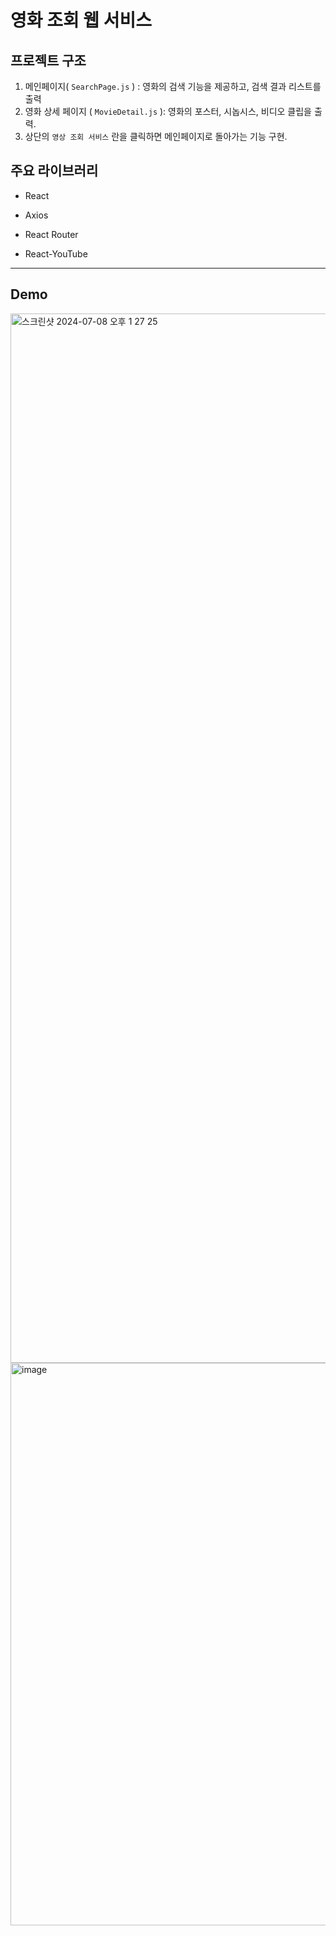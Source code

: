 # 영화 조회 웹 서비스



## 프로젝트 구조

1. 메인페이지( `SearchPage.js` ) : 영화의 검색 기능을 제공하고, 검색 결과 리스트를 출력
2. 영화 상세 페이지 ( `MovieDetail.js` ): 영화의 포스터, 시놉시스, 비디오 클립을 출력.
3. 상단의 `영상 조회 서비스` 란을 클릭하면 메인페이지로 돌아가는 기능 구현.



## 주요 라이브러리

- React

- Axios

- React Router

- React-YouTube

---


## Demo
<img width="1679" alt="스크린샷 2024-07-08 오후 1 27 25" src="https://github.com/vanguard-gpt/test/assets/47300870/6767e576-27ff-48b7-b86c-a65a321bf27a">

<img width="900" alt="image" src="https://github.com/vanguard-gpt/test/assets/47300870/b2707302-4dc5-4b66-8884-0271b3d6e310">


